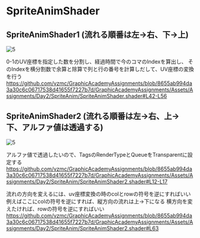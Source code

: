 # SpriteAnimShader

## SpriteAnimShader1 (流れる順番は左->右、下->上)
![5](https://user-images.githubusercontent.com/6869650/156617516-f3521617-a77b-4980-9b44-577c7a851fc6.gif)

0-1のUV座標を指定した数を分割し、経過時間で今のコマのIndexを算出し、
そのIndexを横分割数で余算と除算で列と行の番号を計算しだして、UV座標の変換を行う
https://github.com/vzmc/GraphicAcademyAssignments/blob/8655ab994da3a30c6c06717538d41655f7227b7d/GraphicAcademyAssignments/Assets/Assignments/Day2/SpriteAnim/SpriteAnimShader.shader#L42-L56

## SpriteAnimShader2 (流れる順番は左->右、上->下、アルファ値は透過する)
![5](https://user-images.githubusercontent.com/6869650/156765200-9fecbd7f-997c-491c-8fb9-21f722a2127f.gif)

アルファ値で透過したいので、TagsのRenderTypeとQueueをTransparentに設定する
https://github.com/vzmc/GraphicAcademyAssignments/blob/8655ab994da3a30c6c06717538d41655f7227b7d/GraphicAcademyAssignments/Assets/Assignments/Day2/SpriteAnim/SpriteAnimShader2.shader#L12-L17

流れの方向を変えるには、uv座標変換の時のcolとrowの符号を逆にすればいい
例えばここにcolの符号を逆にすれば、縦方向の流れは上->下になる
横方向を変えたければ、rowの符号を逆にすればいい
https://github.com/vzmc/GraphicAcademyAssignments/blob/8655ab994da3a30c6c06717538d41655f7227b7d/GraphicAcademyAssignments/Assets/Assignments/Day2/SpriteAnim/SpriteAnimShader2.shader#L63
